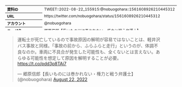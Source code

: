 <table style="font-size: 9pt; width: 610px; margin-bottom: 20px; height: 80px;">
<tbody>
    <tr>
        <th align=left>資料ID</th>
        <td align=left>TWEET::2022-08-22_155915:@nobuogohara::1561608926210445312</td>
    </tr>
    <tr>
        <th align=left>URL</th>
        <td align=left>https://twitter.com/nobuogohara/status/1561608926210445312</td>
    </tr>
    <tr>
        <th align=left>アカウント</th>
        <td align=left>@nobuogohara</td>
    </tr>
    <tr>
        <th align=left>ユーザ名</th>
        <td align=left>郷原信郎【長いものには巻かれない・権力と戦う弁護士】</td>
    </tr>
    <tr>
        <th align=left>ツイートの記録日時</th>
        <td align=left>created_at 2022-08-26_0339</td>
    </tr>
</tbody>
</table>
<blockquote class="twitter-tweet" data-width="450"  data-lang="ja"><p lang="ja" dir="ltr">運転士が死亡しているので事故原因の解明が容易ではないことは、軽井沢バス事故と同様。「事故の前から、ふらふらと走行」というのが、体調不良なのか。車両に不具合が発生した可能性も、全くないとは言えない。あらゆる可能性を想定して原因を解明することが必要。<a href="https://t.co/pdd3p8TAi7">https://t.co/pdd3p8TAi7</a></p>&mdash; 郷原信郎【長いものには巻かれない・権力と戦う弁護士】 (@nobuogohara) <a href="https://twitter.com/nobuogohara/status/1561608926210445312?ref_src=twsrc%5Etfw">August 22, 2022</a></blockquote>
<script async src="https://platform.twitter.com/widgets.js" charset="utf-8"></script>


